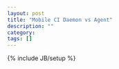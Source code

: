 ```yaml
---
layout: post
title: "Mobile CI Daemon vs Agent"
description: ""
category: 
tags: []
---
```

{% include JB/setup %}
